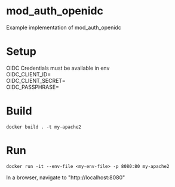 # mod_auth_openidc

Example implementation of mod_auth_openidc


# Setup
OIDC Credentials must be available in env    
OIDC_CLIENT_ID=    
OIDC_CLIENT_SECRET=    
OIDC_PASSPHRASE=



# Build

```shell
docker build . -t my-apache2
```


# Run
```shell
docker run -it --env-file <my-env-file> -p 8080:80 my-apache2
```

In a browser, navigate to "http://localhost:8080"
